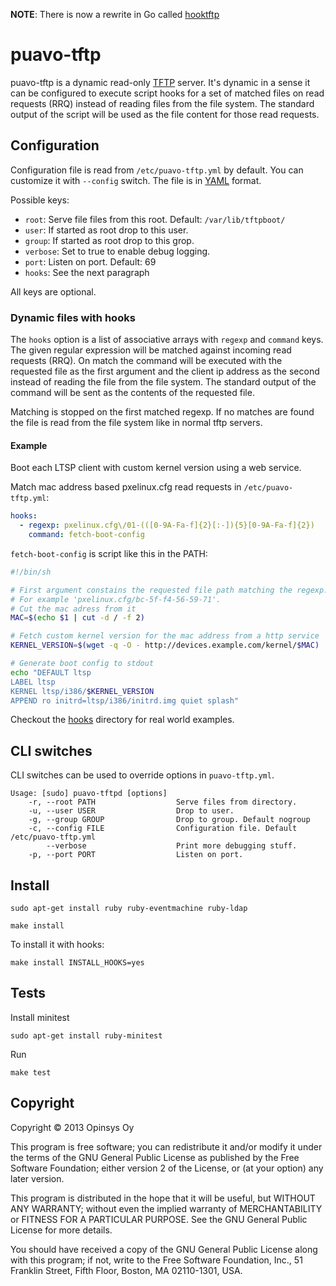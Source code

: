 **NOTE**: There is now a rewrite in Go called [hooktftp](https://github.com/epeli/hooktftp)


# puavo-tftp

puavo-tftp is a dynamic read-only [TFTP][] server. It's dynamic in a sense it
can be configured to execute script hooks for a set of matched files on read
requests (RRQ) instead of reading files from the file system. The standard
output of the script will be used as the file content for those read requests.

## Configuration

Configuration file is read from `/etc/puavo-tftp.yml` by default. You can
customize it with `--config` switch. The file is in [YAML][] format.

Possible keys:

  - `root`: Serve file files from this root. Default: `/var/lib/tftpboot/`
  - `user`: If started as root drop to this user.
  - `group`: If started as root drop to this grop.
  - `verbose`: Set to true to enable debug logging.
  - `port`: Listen on port. Default: 69
  - `hooks`: See the next paragraph

All keys are optional.

### Dynamic files with hooks

The `hooks` option is a list of associative arrays with `regexp` and `command`
keys. The given regular expression will be matched against incoming read
requests (RRQ). On match the command will be executed with the requested file
as the first argument and the client ip address as the second instead of reading 
the file from the file system. The standard output of the command will be sent
as the contents of the requested file.

Matching is stopped on the first matched regexp. If no matches are found the
file is read from the file system like in normal tftp servers.

#### Example

Boot each LTSP client with custom kernel version using a web service.

Match mac address based pxelinux.cfg read requests in `/etc/puavo-tftp.yml`:

```yaml
hooks:
  - regexp: pxelinux.cfg\/01-(([0-9A-Fa-f]{2}[:-]){5}[0-9A-Fa-f]{2})
    command: fetch-boot-config
```

`fetch-boot-config` is script like this in the PATH:

```sh
#!/bin/sh

# First argument constains the requested file path matching the regexp.
# For example 'pxelinux.cfg/bc-5f-f4-56-59-71'.
# Cut the mac adress from it
MAC=$(echo $1 | cut -d / -f 2)

# Fetch custom kernel version for the mac address from a http service
KERNEL_VERSION=$(wget -q -O - http://devices.example.com/kernel/$MAC)

# Generate boot config to stdout
echo "DEFAULT ltsp
LABEL ltsp
KERNEL ltsp/i386/$KERNEL_VERSION
APPEND ro initrd=ltsp/i386/initrd.img quiet splash"
```

Checkout the [hooks][] directory for real world examples.

## CLI switches

CLI switches can be used to override options in `puavo-tftp.yml`.

    Usage: [sudo] puavo-tftpd [options]
        -r, --root PATH                  Serve files from directory.
        -u, --user USER                  Drop to user.
        -g, --group GROUP                Drop to group. Default nogroup
        -c, --config FILE                Configuration file. Default /etc/puavo-tftp.yml
            --verbose                    Print more debugging stuff.
        -p, --port PORT                  Listen on port.


## Install

    sudo apt-get install ruby ruby-eventmachine ruby-ldap

    make install

To install it with hooks:

    make install INSTALL_HOOKS=yes


## Tests

Install minitest

    sudo apt-get install ruby-minitest

Run

    make test

## Copyright

Copyright © 2013 Opinsys Oy

This program is free software; you can redistribute it and/or modify it
under the terms of the GNU General Public License as published by the
Free Software Foundation; either version 2 of the License, or (at your
option) any later version.

This program is distributed in the hope that it will be useful, but
WITHOUT ANY WARRANTY; without even the implied warranty of
MERCHANTABILITY or FITNESS FOR A PARTICULAR PURPOSE. See the GNU General
Public License for more details.

You should have received a copy of the GNU General Public License along
with this program; if not, write to the Free Software Foundation, Inc.,
51 Franklin Street, Fifth Floor, Boston, MA 02110-1301, USA.

[TFTP]: http://en.wikipedia.org/wiki/Trivial_File_Transfer_Protocol
[YAML]: http://en.wikipedia.org/wiki/YAML
[hooks]: https://github.com/opinsys/puavo-tftp/tree/master/hooks

